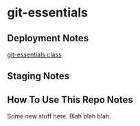 # git-essentials

## Deployment Notes

[git-essentials class](https://www.udemy.com/course/git-and-github-tutorial/learn/lecture/18080387#overview)

## Staging Notes

## How To Use This Repo Notes

Some new stuff here. Blah blah blah.
